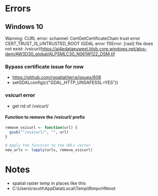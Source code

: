 # Errors
## Windows 10

Warning: CURL error: schannel: CertGetCertificateChain trust error CERT_TRUST_IS_UNTRUSTED_ROOT (GDAL error 11)Error: [rast] file does not exist: /vsicurl/https://ai4edataeuwest.blob.core.windows.net/alos-dem/AW3D30_global/ALPSMLC30_N061W122_DSM.tif

### Bypass certificate issue for now
- https://github.com/rspatial/terra/issues/608
- setGDALconfig(c("GDAL_HTTP_UNSAFESSL=YES"))

### vsicurl error
- get rid of /vsicurl/

#### Function to remove the /vsicurl/ prefix
```R
remove_vsicurl <- function(url) {
  gsub("^/vsicurl/", "", url)
}

# Apply the function to the URLs vector
new_urls <- lapply(urls, remove_vsicurl)
```

# Notes
- spatial raster temp in places like this
- C:\Users\rscott\AppData\Local\Temp\RtmpcHNmot


